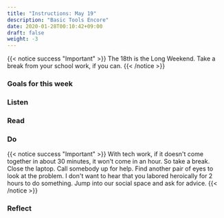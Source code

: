 ```yaml
---
title: "Instructions: May 19"
description: "Basic Tools Encore"
date: 2020-01-28T00:10:42+09:00
draft: false
weight: -3
---
```

{{< notice success "Important" >}} The 18th is the Long Weekend. Take a break from your school work, if you can.
{{< /notice >}}

### Goals for this week

### Listen  

### Read

### Do

{{< notice success "Important" >}} With tech work, if it doesn't come together in about 30 minutes, it won't come in an hour. So take a break. Close the laptop. Call somebody up for help. Find another pair of eyes to look at the problem. I don't want to hear that you labored heroically for 2 hours to do something. Jump into our social space and ask for advice.
{{< /notice >}}

### Reflect
